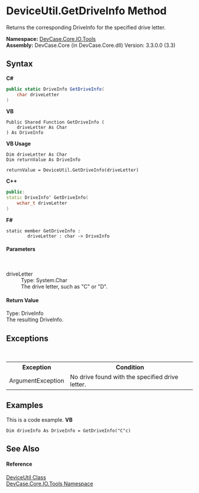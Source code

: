 # DeviceUtil.GetDriveInfo Method 
 

Returns the corresponding DriveInfo for the specified drive letter.

**Namespace:**&nbsp;<a href="N_DevCase_Core_IO_Tools">DevCase.Core.IO.Tools</a><br />**Assembly:**&nbsp;DevCase.Core (in DevCase.Core.dll) Version: 3.3.0.0 (3.3)

## Syntax

**C#**<br />
``` C#
public static DriveInfo GetDriveInfo(
	char driveLetter
)
```

**VB**<br />
``` VB
Public Shared Function GetDriveInfo ( 
	driveLetter As Char
) As DriveInfo
```

**VB Usage**<br />
``` VB Usage
Dim driveLetter As Char
Dim returnValue As DriveInfo

returnValue = DeviceUtil.GetDriveInfo(driveLetter)
```

**C++**<br />
``` C++
public:
static DriveInfo^ GetDriveInfo(
	wchar_t driveLetter
)
```

**F#**<br />
``` F#
static member GetDriveInfo : 
        driveLetter : char -> DriveInfo 

```


#### Parameters
&nbsp;<dl><dt>driveLetter</dt><dd>Type: System.Char<br />The drive letter, such as "C" or "D".</dd></dl>

#### Return Value
Type: DriveInfo<br />The resulting DriveInfo.

## Exceptions
&nbsp;<table><tr><th>Exception</th><th>Condition</th></tr><tr><td>ArgumentException</td><td>No drive found with the specified drive letter.</td></tr></table>

## Examples
This is a code example. 
**VB**<br />
``` VB
Dim driveInfo As DriveInfo = GetDriveInfo("C"c)
```


## See Also


#### Reference
<a href="T_DevCase_Core_IO_Tools_DeviceUtil">DeviceUtil Class</a><br /><a href="N_DevCase_Core_IO_Tools">DevCase.Core.IO.Tools Namespace</a><br />